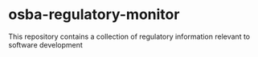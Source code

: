 # osba-regulatory-monitor
This repository contains a collection of regulatory information relevant to software development 
